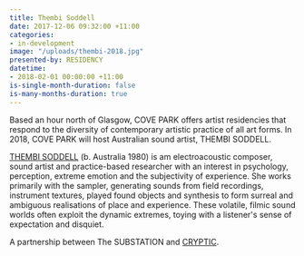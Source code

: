 ```yaml
---
title: Thembi Soddell
date: 2017-12-06 09:32:00 +11:00
categories:
- in-development
image: "/uploads/thembi-2018.jpg"
presented-by: RESIDENCY
datetime:
- 2018-02-01 00:00:00 +11:00
is-single-month-duration: false
is-many-months-duration: true
---
```


Based an hour north of Glasgow, COVE PARK offers artist residencies that respond to the diversity of contemporary artistic practice of all art forms. In 2018, COVE PARK will host Australian sound artist, THEMBI SODDELL.

[THEMBI SODDELL](http://thembisoddell.com/) (b. Australia 1980) is am electroacoustic composer, sound artist and practice-based researcher with an interest in psychology, perception, extreme emotion and the subjectivity of experience. She works primarily with the sampler, generating sounds from field recordings, instrument textures, played found objects and synthesis to form surreal and ambiguous realisations of place and experience. These volatile, filmic sound worlds often exploit the dynamic extremes, toying with a listener's sense of expectation and disquiet.

A partnership between The SUBSTATION and [CRYPTIC](http://www.cryptic.org.uk/).
